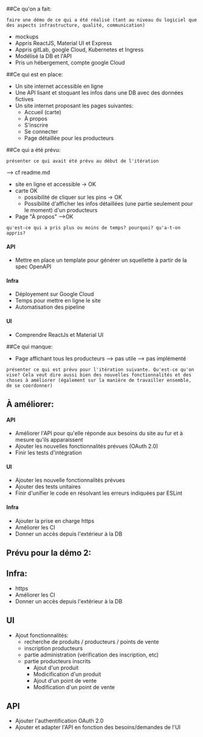 ##Ce qu'on a fait:

```
faire une démo de ce qui a été réalisé (tant au niveau du logiciel que des aspects infrastructure, qualité, communication)
```

- mockups
- Appris ReactJS, Material UI et Express
- Appris gitLab, google Cloud, Kubernetes et Ingress
- Modélisé la DB et l'API
- Pris un hébergement, compte google Cloud

##Ce qui est en place:

- Un site internet accessible en ligne
- Une API lisant et stoquant les infos dans une DB avec des données fictives
- Un site internet proposant les pages suivantes:
  - Accueil (carte)
  - À propos
  - S'inscrire
  - Se connecter
  - Page détaillée pour les producteurs

##Ce qui a été prévu:

```
présenter ce qui avait été prévu au début de l'itération
```

--> cf readme.md



- site en ligne et accessible -> OK
- carte OK
  - possibilité de cliquer sur les pins -> OK
  - Possibilité d'afficher les infos détaillées (une partie seulement pour le moment) d'un producteurs
- Page "À propos" -->OK



```
qu'est-ce qui a pris plus ou moins de temps? pourquoi? qu'a-t-on appris?
```

#### API

- Mettre en place un template pour générer un squellette à partir de la spec OpenAPI

#### Infra

- Déployement sur Google Cloud
- Temps pour mettre en ligne le site
- Automatisation des pipeline 

#### UI

- Comprendre ReactJs et Material UI



##Ce qui manque:

- Page affichant tous les producteurs --> pas utile --> pas implémenté



```
présenter ce qui est prévu pour l'itération suivante. Qu'est-ce qu'on vise? Cela veut dire aussi bien des nouvelles fonctionnalités et des choses à améliorer (également sur la manière de travailler ensemble, de se coordonner)
```

## À améliorer:

#### API

- Améliorer l'API pour qu'elle réponde aux besoins du site au fur et à mesure qu'ils apparaissent
- Ajouter les nouvelles fonctionnalités prévues (OAuth 2.0)
- Finir les tests d'intégration

#### UI

- Ajouter les nouvelle fonctionnalités prévues 
- Ajouter des tests unitaires
- Finir d'unifier le code en résolvant les erreurs indiquées par ESLint

#### Infra

- Ajouter la prise en charge https
- Améliorer les CI
- Donner un accès depuis l'extérieur à la DB



## Prévu pour la démo 2:

## Infra:

- https
- Améliorer les CI
- Donner un accès depuis l'extérieur à la DB

## UI

- Ajout fonctionnalités:
  - recherche de produits / producteurs / points de vente
  - inscription producteurs
  - partie administration (vérification des inscription, etc)
  - partie producteurs inscrits
    - Ajout d'un produit
    - Modicification d'un produit
    - Ajout d'un point de vente
    - Modification d'un point de vente

## API

- Ajouter l'authentification OAuth 2.0
- Ajouter et adapter l'API en fonction des besoins/demandes de l'UI